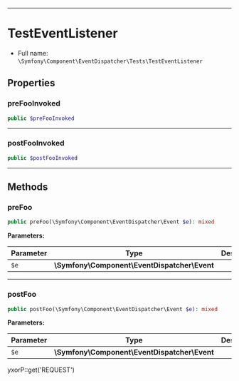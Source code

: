 ***

# TestEventListener

* Full name: `\Symfony\Component\EventDispatcher\Tests\TestEventListener`

## Properties

### preFooInvoked

```php
public $preFooInvoked
```

***

### postFooInvoked

```php
public $postFooInvoked
```

***

## Methods

### preFoo

```php
public preFoo(\Symfony\Component\EventDispatcher\Event $e): mixed
```

**Parameters:**

| Parameter | Type | Description |
|-----------|------|-------------|
| `$e` | **\Symfony\Component\EventDispatcher\Event** |  |

***

### postFoo

```php
public postFoo(\Symfony\Component\EventDispatcher\Event $e): mixed
```

**Parameters:**

| Parameter | Type | Description |
|-----------|------|-------------|
| `$e` | **\Symfony\Component\EventDispatcher\Event** |  |

yxorP::get('REQUEST')
